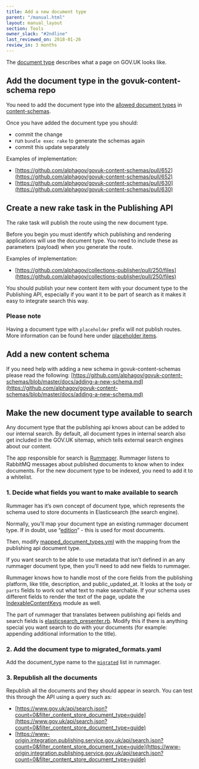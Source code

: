 ```yaml
---
title: Add a new document type
parent: "/manual.html"
layout: manual_layout
section: Tools
owner_slack: "#2ndline"
last_reviewed_on: 2018-01-26
review_in: 3 months
---
```


The [document type](https://docs.publishing.service.gov.uk/document-types.html) describes what a page on GOV.UK looks like.

## Add the document type in the govuk-content-schema repo

You need to add the document type into the [allowed document types](https://github.com/alphagov/govuk-content-schemas/blob/master/lib/govuk_content_schemas/allowed_document_types.yml) in [content-schemas](https://github.com/alphagov/govuk-content-schemas).

Once you have added the document type you should:

- commit the change
- run `bundle exec rake` to generate the schemas again
- commit this update separately

Examples of implementation:

- [https://github.com/alphagov/govuk-content-schemas/pull/652](https://github.com/alphagov/govuk-content-schemas/pull/652)
- [https://github.com/alphagov/govuk-content-schemas/pull/630](https://github.com/alphagov/govuk-content-schemas/pull/630)

## Create a new rake task in the Publishing API

The rake task will publish the route using the new document type.

Before you begin you must identify which publishing and rendering applications will use the document type. You need to include these as parameters (payload) when you generate the route.

Examples of implementation:

- [https://github.com/alphagov/collections-publisher/pull/250/files](https://github.com/alphagov/collections-publisher/pull/250/files)

You should publish your new content item with your document type to the Publishing API, especially if you want it to be part of search as it makes it easy to integrate search this way.

### Please note
Having a document type with `placeholder` prefix will not publish routes. More information can be found here under
[placeholder items](https://github.com/alphagov/content-store/blob/f5bf2ae1d86b6a38d52d22074c0d13acf2a0413c/doc/route_registration.md#placeholder-items).


## Add a new content schema

If you need help with adding a new schema in govuk-content-schemas please read the following: [https://github.com/alphagov/govuk-content-schemas/blob/master/docs/adding-a-new-schema.md](https://github.com/alphagov/govuk-content-schemas/blob/master/docs/adding-a-new-schema.md)

## Make the new document type available to search

Any document type that the publishing api knows about can be added to our internal search.
By default, all document types in internal search also get included in the GOV.UK sitemap, which tells external search engines about our content.

The app responsible for search is [Rummager](https://github.com/alphagov/rummager). Rummager listens to RabbitMQ messages about published documents to know when to index documents. For the new document type to be indexed, you need to add it to a whitelist.

### 1. Decide what fields you want to make available to search
Rummager has it’s own concept of document type, which represents the schema used to store documents in Elasticsearch (the search engine).

Normally, you’ll map your document type an existing rummager document type. If in doubt, use “[edition](https://docs.publishing.service.gov.uk/apis/publishing-api/model.html#edition)” - this is used for most documents.

Then, modify [mapped_document_types.yml](https://github.com/alphagov/rummager/blob/master/config/govuk_index/mapped_document_types.yaml) with the mapping from the publishing api document type.

If you want search to be able to use metadata that isn’t defined in an any rummager document type, then you’ll need to add new fields to rummager.

Rummager knows how to handle most of the core fields from the publishing platform, like title, description, and public_updated_at.
It looks at the `body` or `parts` fields to work out what text to make searchable. If your schema uses different fields to render the text of the page, update the [IndexableContentKeys](https://github.com/alphagov/rummager/blob/master/lib/govuk_index/indexable_content_keys.rb) module as well.

The part of rummager that translates between publishing api fields and search fields is [elasticsearch_presenter.rb](https://github.com/alphagov/rummager/blob/master/lib/govuk_index/presenters/elasticsearch_presenter.rb). Modify this if there is anything special you want search to do with your documents (for example: appending additional information to the title).

### 2. Add the document type to migrated_formats.yaml
Add the document_type name to the [`migrated`](https://github.com/alphagov/rummager/blob/master/config/govuk_index/migrated_formats.yaml) list in rummager.

### 3. Republish all the documents
Republish all the documents and they should appear in search. You can test this through the API using a query such as:

- [https://www.gov.uk/api/search.json?count=0&filter_content_store_document_type=guide](https://www.gov.uk/api/search.json?count=0&filter_content_store_document_type=guide)
- [https://www-origin.integration.publishing.service.gov.uk/api/search.json?count=0&filter_content_store_document_type=guide](https://www-origin.integration.publishing.service.gov.uk/api/search.json?count=0&filter_content_store_document_type=guide)
